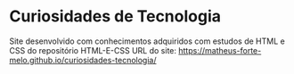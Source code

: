 # Curiosidades de Tecnologia

Site desenvolvido com conhecimentos adquiridos com estudos de HTML e CSS do repositório HTML-E-CSS 
URL do site: https://matheus-forte-melo.github.io/curiosidades-tecnologia/
 
